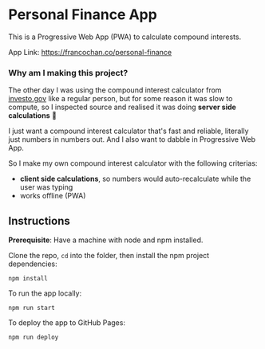 # Personal Finance App

This is a Progressive Web App (PWA) to calculate compound interests. 

App Link: https://francochan.co/personal-finance

### Why am I making this project?

The other day I was using the compound interest calculator from [investo.gov](https://www.investor.gov/financial-tools-calculators/calculators/compound-interest-calculator) like a regular person, but for some reason it was slow to compute, so I inspected source and realised it was doing **server side calculations** 🤔 

I just want a compound interest calculator that's fast and reliable, literally just numbers in numbers out. And I also want to dabble in Progressive Web App. 

So I make my own compound interest calculator with the following criterias:
- **client side calculations**, so numbers would auto-recalculate while the user was typing
- works offline (PWA)

## Instructions

**Prerequisite**: Have a machine with node and npm installed.

Clone the repo, `cd` into the folder, then install the npm project dependencies:
```
npm install
```

To run the app locally:
```
npm run start
```

To deploy the app to GitHub Pages:
```
npm run deploy
```